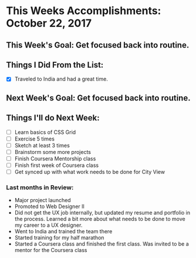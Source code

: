 # This Weeks Accomplishments: October 22, 2017

## This Week's Goal: Get focused back into routine.

## Things I Did From the List:
- [X] Traveled to India and had a great time.

## Next Week's Goal: Get focused back into routine.

## Things I'll do Next Week:
- [ ] Learn basics of CSS Grid
- [ ] Exercise 5 times
- [ ] Sketch at least 3 times
- [ ] Brainstorm some more projects
- [ ] Finish Coursera Mentorship class
- [ ] Finish first week of Coursera class
- [ ] Get synced up with what work needs to be done for City View

### Last months in Review:
- Major project launched
- Promoted to Web Designer II
- Did not get the UX job internally, but updated my resume and portfolio in the process. Learned a bit more about what needs to be done to move my career to a UX designer.
- Went to India and trained the team there
- Started training for my half marathon
- Started a Coursera class and finished the first class. Was invited to be a mentor for the Coursera class
